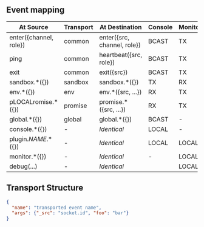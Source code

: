 ## Event mapping

At Source|Transport|At Destination|Console|Monitor
---|---|---|---|---
enter({channel, role})|common|enter({src, channel, role})|BCAST|TX
ping|common|heartbeat({src, role})|BCAST|TX
exit|common|exit({src})|BCAST|TX
sandbox.*({})|sandbox|sandbox.*({})|TX|RX
env.*({})|env|env.*({src, ...})|RX|TX
pLOCALromise.*({})|promise|promise.*({src, ...})|RX|TX
global.*({})|global|global.*({})|BCAST|-
console.*({})|-|_Identical_|LOCAL|-
plugin._NAME_.*({})|-|_Identical_|LOCAL|LOCAL
monitor.*({})|-|_Identical_|-|LOCAL
debug(...)|-|_Identical_||LOCAL

## Transport Structure
```json
{
  "name": "transported event name",
  "args": {"_src": "socket.id", "foo": "bar"}
}
```